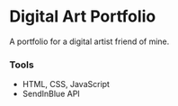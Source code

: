 # Digital Art Portfolio
A portfolio for a digital artist friend of mine.

### Tools
- HTML, CSS, JavaScript 
- SendInBlue API
